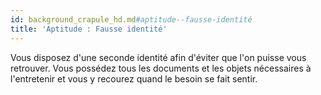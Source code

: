 ```yaml
---
id: background_crapule_hd.md#aptitude--fausse-identité
title: 'Aptitude : Fausse identité'
---
```


Vous disposez d'une seconde identité afin d'éviter que l'on puisse vous retrouver. Vous possédez tous les documents et les objets nécessaires à l'entretenir et vous y recourez quand le besoin se fait sentir.

